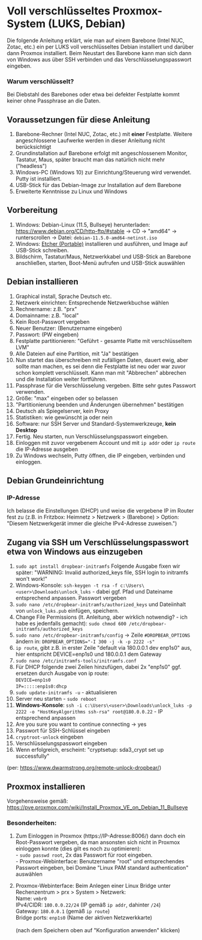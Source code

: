 # Voll verschlüsseltes Proxmox-System (LUKS, Debian)

Die folgende Anleitung erklärt, wie man auf einem Barebone (Intel NUC, Zotac, etc.) ein per LUKS voll verschlüsseltes Debian installiert und darüber dann Proxmox installiert. Beim Neustart des Barebone kann man sich dann von Windows aus über SSH verbinden und das Verschlüsselungspasswort eingeben.

### Warum verschlüsselt? 
Bei Diebstahl des Barebones oder etwa bei defekter Festplatte kommt keiner ohne Passphrase an die Daten.

## Voraussetzungen für diese Anleitung

 1. Barebone-Rechner (Intel NUC, Zotac, etc.) mit **einer** Festplatte. Weitere angeschlossene Laufwerke werden in dieser Anleitung nicht berücksichtigt
 1. Grundinstallation auf Barebone erfolgt mit angeschlossenem Monitor, Tastatur, Maus, später braucht man das natürlich nicht mehr ("headless")
 1. Windows-PC (Windows 10) zur Einrichtung/Steuerung wird verwendet. Putty ist installiert.
 1. USB-Stick für das Debian-Image zur Installation auf dem Barebone
 1. Erweiterte Kenntnisse zu Linux und Windows

## Vorbereitung

1. Windows: Debian-Linux (11.5, Bullseye) herunterladen: https://www.debian.org/CD/http-ftp/#stable -> CD -> "amd64" -> runterscrollen -> Datei: `debian-11.5.0-amd64-netinst.iso`
2. Windows: [Etcher (Portable)](https://www.balena.io/etcher/) installieren und ausführen, und Image auf USB-Stick schreiben.
3. Bildschirm, Tastatur/Maus, Netzwerkkabel und USB-Stick an Barebone anschließen, starten, Boot-Menü aufrufen und USB-Stick auswählen

## Debian installieren
 1. Graphical install, Sprache Deutsch etc.
 1. Netzwerk einrichten: Entsprechende Netzwerkbuchse wählen
 1. Rechnername: z.B. "prx"
 1. Domainname: z.B. "local"
 1. Kein Root-Passwort vergeben
 1. Neuer Benutzer: (Benutzername eingeben)
 1. Passwort: (PW eingeben)
 1. Festplatte partitionieren: "Geführt - gesamte Platte mit verschlüsseltem LVM"
 1. Alle Dateien auf eine Partition, mit "Ja" bestätigen
 1. Nun startet das überschreiben mit zufälligen Daten, dauert ewig, aber sollte man machen, es sei denn die Festplatte ist neu oder war zuvor schon komplett verschlüsselt. Kann man mit "Abbrechen" abbrechen und die Installation weiter fortführen.
 1. Passphrase für die Verschlüsselung vergeben. Bitte sehr gutes Passwort verwenden.
 1. Größe: "max" eingeben oder so belassen
 1. "Partitionierung beenden und Änderungen übernehmen" bestätigen
 1. Deutsch als Spiegelserver, kein Proxy
 1. Statistiken: wie gewünscht ja oder nein
 1. Software: nur SSH Server und Standard-Systemwerkzeuge, **kein Desktop**
 1. Fertig. Neu starten, nun Verschlüsselungspasswort eingeben.
 1. Einloggen mit zuvor vergebenem Account und mit `ip addr` oder `ip route` die IP-Adresse ausgeben
 1. Zu Windows wechseln, Putty öffnen, die IP eingeben, verbinden und einloggen.

## Debian Grundeinrichtung

### IP-Adresse
Ich belasse die Einstellungen (DHCP) und weise die vergebene IP im Router fest zu (z.B. in Fritzbox: Heimnetz > Netzwerk > (Barebone) > Option: "Diesem Netzwerkgerät immer die gleiche IPv4-Adresse zuweisen.")

## Zugang via SSH um Verschlüsselungspasswort etwa von Windows aus einzugeben
1. `sudo apt install dropbear-initramfs` Folgende Ausgabe fixen wir später: "WARNING: Invalid authorized_keys file, SSH login to initramfs won't work!"
1. Windows-Konsole: `ssh-keygen -t rsa -f c:\Users\<user>\Downloads\unlock_luks` - dabei ggf. Pfad und Dateiname entsprechend anpassen. Passwort vergeben
1. `sudo nano /etc/dropbear-initramfs/authorized_keys` und Dateiinhalt von `unlock_luks.pub` einfügen, speichern.
1. Change File Permissions (lt. Anleitung, aber wirklich notwendig? - ich habe es jedenfalls gemacht): `sudo chmod 600 /etc/dropbear-initramfs/authorized_keys`
1. `sudo nano /etc/dropbear-initramfs/config` -> Zeile `#DROPBEAR_OPTIONS` ändern in: `DROPBEAR_OPTIONS="-I 300 -j -k -p 2222 -s"`
 1. `ip route`, gibt z.B. in erster Zeile "default via 180.0.0.1 dev enp1s0" aus, hier entspricht DEVICE=enp1s0 und 180.0.0.1 dem Gateway
 1. `sudo nano /etc/initramfs-tools/initramfs.conf`
 1. Für DHCP folgende zwei Zeilen hinzufügen, dabei 2x "enp1s0" ggf. ersetzen durch Ausgabe von ip route:<br>`DEVICE=enp1s0`<br>`IP=:::::enp1s0:dhcp`
 1. `sudo update-initramfs -u` - aktualisieren
 1. Server neu starten - `sudo reboot`
 1. **Windows-Konsole**: `ssh -i c:\Users\<user>\Downloads\unlock_luks -p 2222 -o "HostKeyAlgorithms ssh-rsa" root@180.0.0.22` - IP entsprechend anpassen
 1. Are you sure you want to continue connecting -> yes
 1. Passwort für SSH-Schlüssel eingeben
 1. `cryptroot-unlock` eingeben
 1. Verschlüsselungspasswort eingeben
 1. Wenn erfolgreich, erscheint: "cryptsetup: sda3_crypt set up successfully"

(per: https://www.dwarmstrong.org/remote-unlock-dropbear/)

## Proxmox installieren

Vorgehensweise gemäß: https://pve.proxmox.com/wiki/Install_Proxmox_VE_on_Debian_11_Bullseye

### Besonderheiten:
 1. Zum Einloggen in Proxmox (https://IP-Adresse:8006/) dann doch ein Root-Passwort vergeben, da man ansonsten sich nicht in Proxmox einloggen konnte (dies gilt es noch zu optimieren):
   <br> - `sudo passwd root`, 2x das Passwort für root eingeben.
   <br> - Proxmox-Webinterface: Benutzername "root" und entsprechendes Passwort eingeben, bei Domäne "Linux PAM standard authentication" auswählen

 1. Proxmox-Webinterface: Beim Anlegen einer Linux Bridge unter Rechenzentrum > prx > System > Netzwerk:
<br>Name: `vmbr0`
<br>IPv4/CIDR: `180.0.0.22/24` (IP gemäß `ip addr`, dahinter `/24`)
<br>Gateway: `180.0.0.1` (gemäß `ip route`)
<br>Bridge ports: `enp1s0` (Name der aktiven Netzwerkkarte)
<br><br>(nach dem Speichern oben auf "Konfiguration anwenden" klicken)
